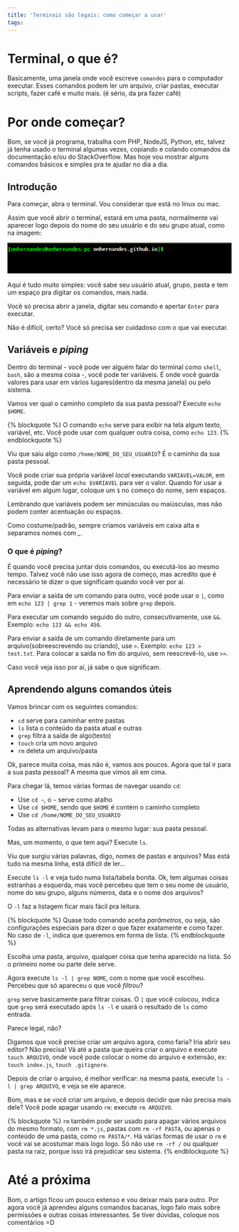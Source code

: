 ```yaml
---
title: 'Terminais são legais: como começar a usar'
tags:
---
```


# Terminal, o que é?

Basicamente, uma janela onde você escreve `comandos` para o computador executar. Esses comandos podem ler um arquivo, criar pastas, executar scripts, fazer café e muito mais. (é sério, da pra fazer café)

# Por onde começar?

Bom, se você já programa, trabalha com PHP, NodeJS, Python, etc, talvez já tenha usado o terminal algumas vezes, copiando e colando comandos da documentação e/ou do StackOverflow. Mas hoje vou mostrar alguns comandos básicos e simples pra te ajudar no dia a dia.

## Introdução

Para começar, abra o terminal. Vou considerar que está no linux ou mac.

Assim que você abrir o terminal, estará em uma pasta, normalmente vai aparecer logo depois do nome do seu usuário e do seu grupo atual, como na imagem:

![](user-terminal.png)

Aqui é tudo muito simples: você sabe seu usuário atual, grupo, pasta e tem um espaço pra digitar os comandos, mais nada.

Você só precisa abrir a janela, digitar seu comando e apertar `Enter` para executar.

Não é difícil, certo? Você só precisa ser cuidadoso com o que vai executar.

## Variáveis e _piping_

Dentro do terminal - você pode ver alguém falar do terminal como `shell`, `bash`, são a mesma coisa -, você pode ter variáveis. É onde você guarda valores para usar em vários lugares(dentro da mesma janela) ou pelo sistema.

Vamos ver qual o caminho completo da sua pasta pessoal? Execute `echo $HOME`.

{% blockquote %}
O comando `echo` serve para exibir na tela algum texto, variável, etc. Você pode usar com qualquer outra coisa, como `echo 123`.
{% endblockquote %}

Viu que saiu algo como `/home/NOME_DO_SEU_USUARIO`? É o caminho da sua pasta pessoal.

Você pode criar sua própria variável *local* executando `VARIAVEL=VALOR`, em seguida, pode dar um `echo $VARIAVEL` para ver o valor. Quando for usar a variável em algum lugar, coloque um `$` no começo do nome, sem espaços.

Lembrando que variáveis podem ser minúsculas ou maiúsculas, mas não podem conter acentuação ou espaços.

Como costume/padrão, sempre criamos variáveis em caixa alta e separamos nomes com *_*.

### O que é _piping_?

É quando você precisa juntar dois comandos, ou executá-los ao mesmo tempo. Talvez você não use isso agora de começo, mas acredito que é necessário te dizer o que significam quando você ver por aí.

Para enviar a saída de um comando para outro, você pode usar o `|`, como em `echo 123 | grep 1` - veremos mais sobre `grep` depois.

Para executar um comando seguido do outro, consecutivamente, use `&&`. Exemplo: `echo 123 && echo 456`.

Para enviar a saída de um comando diretamente para um arquivo(sobreescrevendo ou criando), use `>`. Exemplo: `echo 123 > test.txt`. Para colocar a saída no fim do arquivo, sem reescrevê-lo, use `>>`.

Caso você veja isso por aí, já sabe o que significam.

## Aprendendo alguns comandos úteis

Vamos brincar com os seguintes comandos:

- `cd` serve para caminhar entre pastas
- `ls` lista o conteúdo da pasta atual e outras
- `grep` filtra a saída de algo(texto)
- `touch` cria um novo arquivo
- `rm` deleta um arquivo/pasta

Ok, parece muita coisa, mas não é, vamos aos poucos. Agora que tal ir para a sua pasta pessoal? A mesma que vimos ali em cima.

Para chegar lá, temos várias formas de navegar usando `cd`:

- Use `cd ~`, o `~` serve como atalho
- Use `cd $HOME`, sendo que `$HOME` é contém o caminho completo
- Use `cd /home/NOME_DO_SEU_USUARIO`

Todas as alternativas levam para o mesmo lugar: sua pasta pessoal.

Mas, um momento, o que tem aqui? Execute `ls`. 

Viu que surgiu várias palavras, digo, nomes de pastas e arquivos? Mas está tudo na mesma linha, está difícil de ler...

Execute `ls -l` e veja tudo numa lista/tabela bonita. Ok, tem algumas coisas estranhas a esquerda, mas você percebeu que tem o seu nome de usuário, nome do seu grupo, alguns números, data e o nome dos arquivos?

O `-l` faz a listagem ficar mais fácil pra leitura.

{% blockquote %}
Quase todo comando aceita _parâmetros_, ou seja, são configurações especiais para dizer o que fazer exatamente e como fazer. No caso de `-l`, indica que queremos em forma de lista. 
{% endblockquote %}

Escolha uma pasta, arquivo, qualquer coisa que tenha aparecido na lista. Só o primeiro nome ou parte dele serve.

Agora execute `ls -l | grep NOME`, com o nome que você escolheu. Percebeu que só apareceu o que você *filtrou*?

`grep` serve basicamente para filtrar coisas. O `|` que você colocou, indica que `grep` será executado após `ls -l` e usará o resultado de `ls` como entrada.

Parece legal, não?

Digamos que você precise criar um arquivo agora, como faria? Iria abrir seu editor? Não precisa! Vá até a pasta que queira criar o arquivo e execute `touch ARQUIVO`, onde você pode colocar o nome do arquivo e extensão, ex: `touch index.js`, `touch .gitignore`.

Depois de criar o arquivo, é melhor verificar: na mesma pasta, execute `ls -l | grep ARQUIVO`, e veja se ele aparece.

Bom, mas e se você criar um arquivo, e depois decidir que não precisa mais dele? Você pode apagar usando `rm`: execute `rm ARQUIVO`.

{% blockquote %}
`rm` também pode ser usado para apagar vários arquivos do mesmo formato, com `rm *.js`, pastas com `rm -rf PASTA`, ou apenas o conteúdo de uma pasta, como `rm PASTA/*`. Há várias formas de usar o `rm` e você vai se acostumar mais logo logo. Só não use `rm -rf /` ou qualquer pasta na raiz, porque isso irá prejudicar seu sistema.
{% endblockquote %}

# Até a próxima

Bom, o artigo ficou um pouco extenso e vou deixar mais para outro. Por agora você já aprendeu alguns comandos bacanas, logo falo mais sobre permissões e outras coisas interessantes. Se tiver dúvidas, coloque nos comentários =D


